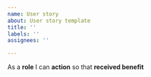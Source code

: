 ```yaml
---
name: User story
about: User story template
title: ''
labels: ''
assignees: ''

---
```


As a **role** I can **action** so that **received benefit**
